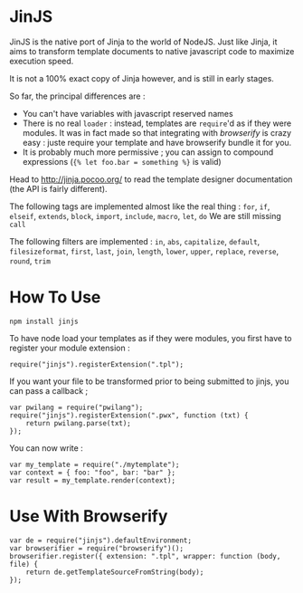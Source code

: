 JinJS
=====

JinJS is the native port of Jinja to the world of NodeJS. Just like Jinja, it aims to transform template documents to native javascript code to maximize execution speed.

It is not a 100% exact copy of Jinja however, and is still in early stages.

So far, the principal differences are :

+   You can't have variables with javascript reserved names
+   There is no real `loader` : instead, templates are `require`'d as if they were modules. It was in fact made so that integrating with *browserify* is crazy easy : juste require your template and have browserify bundle it for you.
+   It is probably much more permissive ; you can assign to compound expressions (`{% let foo.bar = something %}` is valid)

Head to http://jinja.pocoo.org/ to read the template designer documentation (the API is fairly different).

The following tags are implemented almost like the real thing : `for`, `if`, `elseif`, `extends`, `block`, `import`, `include`, `macro`, `let`, `do`
We are still missing `call`

The following filters are implemented : `in`, `abs`, `capitalize`, `default`, `filesizeformat`, `first`, `last`, `join`, `length`, `lower`, `upper`, `replace`, `reverse`, `round`, `trim`

How To Use
==========

    npm install jinjs

To have node load your templates as if they were modules, you first have to register your module extension :

    require("jinjs").registerExtension(".tpl");

If you want your file to be transformed prior to being submitted to jinjs, you can pass a callback ;

    var pwilang = require("pwilang");
    require("jinjs").registerExtension(".pwx", function (txt) { 
        return pwilang.parse(txt); 
    });

You can now write :

    var my_template = require("./mytemplate");
    var context = { foo: "foo", bar: "bar" };
    var result = my_template.render(context);

Use With Browserify
===================

    var de = require("jinjs").defaultEnvironment;
    var browserifier = require("browserify")();
    browserifier.register({ extension: ".tpl", wrapper: function (body, file) {
        return de.getTemplateSourceFromString(body);
    });
